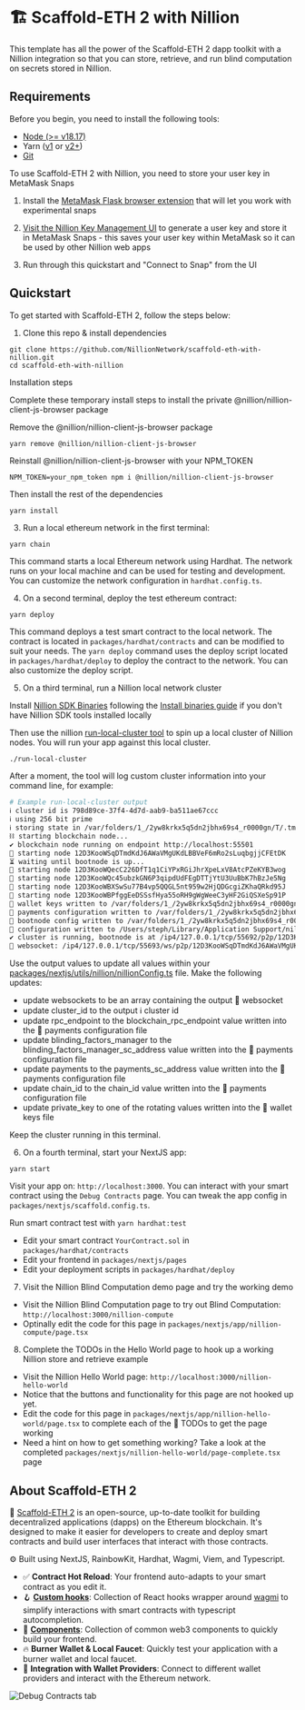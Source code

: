 # 🏗 Scaffold-ETH 2 with Nillion

This template has all the power of the Scaffold-ETH 2 dapp toolkit with a Nillion integration so that you can store, retrieve, and run blind computation on secrets stored in Nillion.

## Requirements

Before you begin, you need to install the following tools:

- [Node (>= v18.17)](https://nodejs.org/en/download/)
- Yarn ([v1](https://classic.yarnpkg.com/en/docs/install/) or [v2+](https://yarnpkg.com/getting-started/install))
- [Git](https://git-scm.com/downloads)

To use Scaffold-ETH 2 with Nillion, you need to store your user key in MetaMask Snaps

1. Install the [MetaMask Flask browser extension](https://docs.metamask.io/snaps/get-started/install-flask/) that will let you work with experimental snaps

2. [Visit the Nillion Key Management UI](https://nillion-snap-site.vercel.app/) to generate a user key and store it in MetaMask Snaps - this saves your user key within MetaMask so it can be used by other Nillion web apps

3. Run through this quickstart and "Connect to Snap" from the UI

## Quickstart

To get started with Scaffold-ETH 2, follow the steps below:

1. Clone this repo & install dependencies

```
git clone https://github.com/NillionNetwork/scaffold-eth-with-nillion.git
cd scaffold-eth-with-nillion
```

Installation steps

Complete these temporary install steps to install the private @nillion/nillion-client-js-browser package

Remove the @nillion/nillion-client-js-browser package

```
yarn remove @nillion/nillion-client-js-browser
```

Reinstall @nillion/nillion-client-js-browser with your NPM_TOKEN

```
NPM_TOKEN=your_npm_token npm i @nillion/nillion-client-js-browser
```

Then install the rest of the dependencies

```bash
yarn install
```

3. Run a local ethereum network in the first terminal:

```
yarn chain
```

This command starts a local Ethereum network using Hardhat. The network runs on your local machine and can be used for testing and development. You can customize the network configuration in `hardhat.config.ts`.

4. On a second terminal, deploy the test ethereum contract:

```
yarn deploy
```

This command deploys a test smart contract to the local network. The contract is located in `packages/hardhat/contracts` and can be modified to suit your needs. The `yarn deploy` command uses the deploy script located in `packages/hardhat/deploy` to deploy the contract to the network. You can also customize the deploy script.

5. On a third terminal, run a Nillion local network cluster

Install [Nillion SDK Binaries](https://docs.nillion.com/quickstart#download-binaries) following the [Install binaries guide](https://docs.nillion.com/quickstart#install-the-nillion-sdk) if you don't have Nillion SDK tools installed locally

Then use the nillion [run-local-cluster tool](https://docs.nillion.com/program-simulator) to spin up a local cluster of Nillion nodes. You will run your app against this local cluster.

```
./run-local-cluster
```

After a moment, the tool will log custom cluster information into your command line, for example:

```bash
# Example run-local-cluster output
ℹ️ cluster id is 798d89ce-37f4-4d7d-aab9-ba511ae67ccc
ℹ️ using 256 bit prime
ℹ️ storing state in /var/folders/1_/2yw8krkx5q5dn2jbhx69s4_r0000gn/T/.tmpfyozMh
⛓️ starting blockchain node...
✔️ blockchain node running on endpoint http://localhost:55501
🏃 starting node 12D3KooWSqDTmdKdJ6AWaVMgUKdLBBVeF6mRo2sLuqbgjjCFEtDK
⏳ waiting until bootnode is up...
🏃 starting node 12D3KooWQecC226DfT1q1CiYPxRGiJhrXpeLxV8AtcPZeKYB3wog
🏃 starting node 12D3KooWQc45ubzkGN6P3qipdUdFEgDTTjYtU3UuBbK7hBzJe5Ng
🏃 starting node 12D3KooWBXSwSu77B4vp5QQGL5nt959w2HjQDGcgiZKhaQRkd95J
🏃 starting node 12D3KooWBPfggEeDSSsfHya55oRH9gWgWeeC3yHF2GiQSXeSp91P
🎁 wallet keys written to /var/folders/1_/2yw8krkx5q5dn2jbhx69s4_r0000gn/T/.tmpfyozMh/private-keys.txt
📝 payments configuration written to /var/folders/1_/2yw8krkx5q5dn2jbhx69s4_r0000gn/T/.tmpfyozMh/payments-config.yaml
🥾 bootnode config written to /var/folders/1_/2yw8krkx5q5dn2jbhx69s4_r0000gn/T/.tmpfyozMh/bootnode.yaml
📝 configuration written to /Users/steph/Library/Application Support/nillion.nil-cli/config.yaml
✔️ cluster is running, bootnode is at /ip4/127.0.0.1/tcp/55692/p2p/12D3KooWSqDTmdKdJ6AWaVMgUKdLBBVeF6mRo2sLuqbgjjCFEtDK
🔗 websocket: /ip4/127.0.0.1/tcp/55693/ws/p2p/12D3KooWSqDTmdKdJ6AWaVMgUKdLBBVeF6mRo2sLuqbgjjCFEtDK
```

Use the output values to update all values within your [packages/nextjs/utils/nillion/nillionConfig.ts](https://github.com/NillionNetwork/scaffold-eth-with-nillion/blob/main/packages/nextjs/utils/nillion/nillionConfig.ts) file. Make the following updates:

- update websockets to be an array containing the output 🔗 websocket
- update cluster_id to the output ℹ️ cluster id
- update rpc_endpoint to the blockchain_rpc_endpoint value written into the 📝 payments configuration file
- update blinding_factors_manager to the blinding_factors_manager_sc_address value written into the 📝 payments configuration file
- update payments to the payments_sc_address value written into the 📝 payments configuration file
- update chain_id to the chain_id value written into the 📝 payments configuration file
- update private_key to one of the rotating values written into the 🎁 wallet keys file

Keep the cluster running in this terminal.

6. On a fourth terminal, start your NextJS app:

```
yarn start
```

Visit your app on: `http://localhost:3000`. You can interact with your smart contract using the `Debug Contracts` page. You can tweak the app config in `packages/nextjs/scaffold.config.ts`.

Run smart contract test with `yarn hardhat:test`

- Edit your smart contract `YourContract.sol` in `packages/hardhat/contracts`
- Edit your frontend in `packages/nextjs/pages`
- Edit your deployment scripts in `packages/hardhat/deploy`

7. Visit the Nillion Blind Computation demo page and try the working demo

- Visit the Nillion Blind Computation page to try out Blind Computation: `http://localhost:3000/nillion-compute`
- Optinally edit the code for this page in `packages/nextjs/app/nillion-compute/page.tsx`

8. Complete the TODOs in the Hello World page to hook up a working Nillion store and retrieve example

- Visit the Nillion Hello World page: `http://localhost:3000/nillion-hello-world`
- Notice that the buttons and functionality for this page are not hooked up yet.
- Edit the code for this page in `packages/nextjs/app/nillion-hello-world/page.tsx` to complete each of the 🎯 TODOs to get the page working
- Need a hint on how to get something working? Take a look at the completed `packages/nextjs/nillion-hello-world/page-complete.tsx` page

## About Scaffold-ETH 2

🧪 [Scaffold-ETH 2](https://docs.scaffoldeth.io) is an open-source, up-to-date toolkit for building decentralized applications (dapps) on the Ethereum blockchain. It's designed to make it easier for developers to create and deploy smart contracts and build user interfaces that interact with those contracts.

⚙️ Built using NextJS, RainbowKit, Hardhat, Wagmi, Viem, and Typescript.

- ✅ **Contract Hot Reload**: Your frontend auto-adapts to your smart contract as you edit it.
- 🪝 **[Custom hooks](https://docs.scaffoldeth.io/hooks/)**: Collection of React hooks wrapper around [wagmi](https://wagmi.sh/) to simplify interactions with smart contracts with typescript autocompletion.
- 🧱 [**Components**](https://docs.scaffoldeth.io/components/): Collection of common web3 components to quickly build your frontend.
- 🔥 **Burner Wallet & Local Faucet**: Quickly test your application with a burner wallet and local faucet.
- 🔐 **Integration with Wallet Providers**: Connect to different wallet providers and interact with the Ethereum network.

![Debug Contracts tab](https://github.com/scaffold-eth/scaffold-eth-2/assets/55535804/b237af0c-5027-4849-a5c1-2e31495cccb1)
